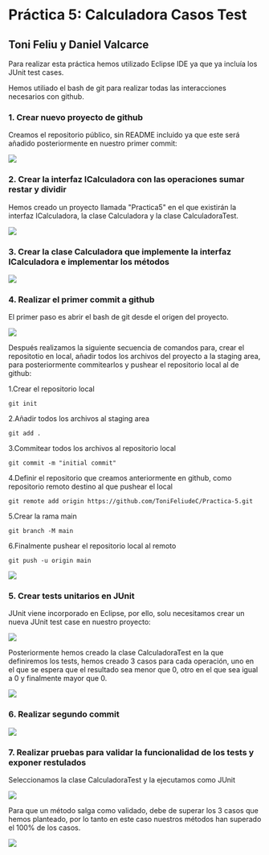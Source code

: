 # Práctica 5: Calculadora Casos Test

## Toni Feliu y Daniel Valcarce

Para realizar esta práctica hemos utilizado Eclipse IDE ya que ya incluía los JUnit test cases.

Hemos utiliado el bash de git para realizar todas las interacciones necesarios con github.

### **1. Crear nuevo proyecto de github**

Creamos el repositorio público, sin README incluido ya que este será añadido posteriormente en nuestro primer commit:

<img src="https://i.gyazo.com/b540f2f7778906c3c489d03224dfe13f.png">

### **2. Crear la interfaz ICalculadora con las operaciones sumar restar y dividir**

Hemos creado un proyecto llamada "Practica5" en el que existirán la interfaz ICalculadora, la clase Calculadora y la clase CalculadoraTest.

<img src="https://i.gyazo.com/b07a83e733221b1b0b3f7d84069b81d7.png">

### **3. Crear la clase Calculadora que implemente la interfaz ICalculadora e implementar los métodos**

<img src="https://i.gyazo.com/1122df6bfdbf4dd0f6d9910cf64ff9bf.png">

### **4. Realizar el primer commit a github**

El primer paso es abrir el bash de git desde el origen del proyecto.

<img src="https://i.gyazo.com/5521f83e786904230c6f93675674e10f.png">

Después realizamos la siguiente secuencia de comandos para, crear el repositotio en local, añadir todos los archivos del proyecto a la staging area, para posteriormente commitearlos y pushear el repositorio local al de github:

1.Crear el repositorio local

```git init```

2.Añadir todos los archivos al staging area

```git add .```

3.Commitear todos los archivos al repositorio local

```git commit -m "initial commit"```

4.Definir el repositorio que creamos anteriormente en github, como repositorio remoto destino al que pushear el local

```git remote add origin https://github.com/ToniFeliudeC/Practica-5.git```

5.Crear la rama main

```git branch -M main```

6.Finalmente pushear el repositorio local al remoto

```git push -u origin main```

<img src="https://i.gyazo.com/1f8c2b0fbd8c72437360c729e11a4818.png">

### **5. Crear tests unitarios en JUnit**

JUnit viene incorporado en Eclipse, por ello, solu necesitamos crear un nueva JUnit test case en nuestro proyecto:

<img src="https://i.gyazo.com/af6b2afd5e59f4e4642a5ef39a646b60.png">

Posteriormente hemos creado la clase CalculadoraTest en la que definiremos los tests, hemos creado 3 casos para cada operación, uno en el que se espera que el resultado sea menor que 0, otro en el que sea igual a 0 y finalmente mayor que 0.

<img src="https://i.gyazo.com/0ce3c924147691690ff7606b524cd8ee.png">

### **6. Realizar segundo commit**

<img src="https://i.gyazo.com/11d9a8a0cb51d7fc46cd1e6d6eb961db.png">

### **7. Realizar pruebas para validar la funcionalidad de los tests y exponer restulados**

Seleccionamos la clase CalculadoraTest y la ejecutamos como JUnit

<img src="https://i.gyazo.com/f6b15c86650f835e9c7b9fff15ae7198.png">

Para que un método salga como validado, debe de superar los 3 casos que hemos planteado, por lo tanto en este caso nuestros métodos han superado el 100% de los casos.

<img src="https://i.gyazo.com/1050fedc52d6d21966f7a18d13d360d4.png">